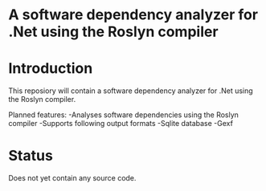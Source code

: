 #  A software dependency analyzer for .Net using the Roslyn compiler

# Introduction

This reposiory will contain a software dependency analyzer for .Net using the Roslyn compiler.

Planned features:
-Analyses software dependencies using the Roslyn compiler
-Supports following output formats
  -Sqlite database
  -Gexf

# Status

Does not yet contain any source code.
